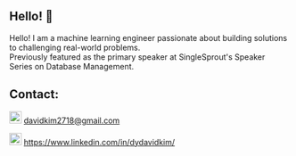 ## Hello! 👋

<!-- <a href="https://github.com/dydavidkim"><img src="https://media.giphy.com/media/SWoSkN6DxTszqIKEqv/giphy.gif" align="right" height="160" /></a> -->

Hello! I am a machine learning engineer passionate about building solutions to challenging real-world problems.
<br />
Previously featured as the primary speaker at SingleSprout's Speaker Series on Database Management.

## Contact: 

<code><img height="22" src="https://img.shields.io/badge/Gmail-D14836?style=for-the-badge&logo=gmail&logoColor=white"></code> davidkim2718@gmail.com

<code><a href="https://www.linkedin.com/in/dydavidkim/"><img height="22" src="https://img.shields.io/badge/LinkedIn-0077B5?style=for-the-badge&logo=linkedin&logoColor=white"></a></code> https://www.linkedin.com/in/dydavidkim/

<!--
**dydavidkim/dydavidkim** is a ✨ _special_ ✨ repository because its `README.md` (this file) appears on your GitHub profile.
-->
